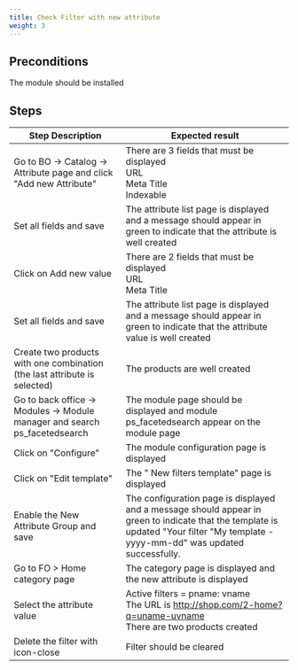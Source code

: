 ```yaml
---
title: Check Filter with new attribute
weight: 3
---
```


## Preconditions

The module should be installed
## Steps
| Step Description | Expected result |
| ----- | ----- |
| Go to BO -> Catalog -> Attribute page and click "Add new Attribute" | There are 3 fields that must be displayed <br>URL<br>Meta Title<br>Indexable |
| Set all fields and save | The attribute list page is displayed and a message should appear in green to indicate that the attribute is well created |
| Click on Add new value | There are 2 fields that must be displayed <br>URL<br>Meta Title |
| Set all fields and save | The attribute list page is displayed and a message should appear in green to indicate that the attribute value is well created |
| Create two  products with one combination (the last attribute is selected) | The products are well created |
| Go to back office -> Modules -> Module manager and search ps_facetedsearch | The module page should be displayed and module ps_facetedsearch appear on the module page |
| Click on "Configure" | The module configuration page is displayed |
| Click on "Edit template" | The " New filters template" page is displayed |
| Enable the New Attribute Group and save | The configuration page is displayed and a message should appear in green to indicate that the template is updated "Your filter "My template - yyyy-mm-dd" was updated successfully. |
| Go to FO > Home category page | The category page is displayed and the new attribute is displayed |
| Select the attribute value | Active filters = pname: vname<br>The URL is http://shop.com/2-home?q=uname-uvname<br>There are two products created |
| Delete the filter with icon-close | Filter should be cleared |

